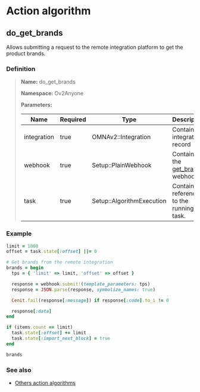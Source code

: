 # Action algorithm

## do_get_brands

Allows submitting a request to the remote integration platform to get the product brands.
    
### Definition

> **Name:** do_get_brands
> 
> **Namespace:** Ov2Anyone
>
> **Parameters:**
> 
> | Name | Required | Type | Description |
> | ---- | -------- | ---- | ----------- |
> | integration | true | OMNAv2::Integration | Contains integration record |
> | webhook | true | Setup::PlainWebhook | Contains the [get_brands](../webhooks/overview?id=get_brands) webhook |
> | task | true | Setup::AlgorithmExecution | Contains a reference to the running task. |

### Example
```ruby
limit = 1000
offset = task.state[:offset] ||= 0

# Get brands from the remote integration
brands = begin
  tps = { 'limit' => limit, 'offset' => offset }

  response = webhook.submit!(template_parameters: tps)
  response = JSON.parse(response, symbolize_names: true)

  Cenit.fail(response[:message]) if response[:code].to_i != 0

  response[:data]
end

if (items.count == limit)
  task.state[:offset] += limit
  task.state[:import_next_block] = true
end

brands
```

### See also
* [Others action algorithms](overview?id=do_get_brands)